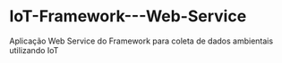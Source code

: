 # IoT-Framework---Web-Service
Aplicação Web Service do Framework para coleta de dados ambientais utilizando IoT
